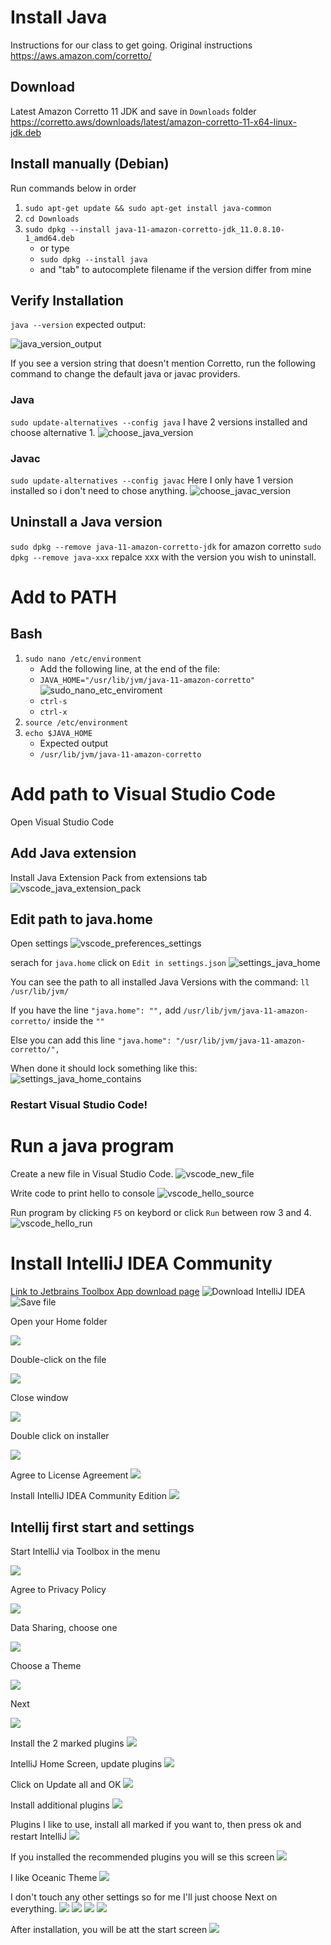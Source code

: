 # Install Java
Instructions for our class to get going.
Original instructions https://aws.amazon.com/corretto/

## Download
Latest Amazon Corretto 11 JDK and save in `Downloads` folder
https://corretto.aws/downloads/latest/amazon-corretto-11-x64-linux-jdk.deb

## Install manually (Debian)
Run commands below in order
1. `sudo apt-get update && sudo apt-get install java-common`
2. `cd Downloads`
3. `sudo dpkg --install java-11-amazon-corretto-jdk_11.0.8.10-1_amd64.deb`
    - or type
    - `sudo dpkg --install java` 
    - and "tab" to autocomplete filename if the version differ from mine

## Verify Installation
`java --version`
expected output:

![java_version_output]

If you see a version string that doesn't mention Corretto, run the following command to change the default java or javac providers.

### Java
`sudo update-alternatives --config java`
I have 2 versions installed and choose alternative 1.
![choose_java_version]

### Javac
`sudo update-alternatives --config javac`
Here I only have 1 version installed so i don't need to chose anything.
![choose_javac_version]

## Uninstall a Java version
`sudo dpkg --remove java-11-amazon-corretto-jdk` for amazon corretto
`sudo dpkg --remove java-xxx` repalce xxx with the version you wish to uninstall.

# Add to PATH
## Bash
1. `sudo nano /etc/environment`
    - Add the following line, at the end of the file:
    - `JAVA_HOME="/usr/lib/jvm/java-11-amazon-corretto"`
    ![sudo_nano_etc_enviroment]
    - `ctrl-s`
    - `ctrl-x`
2. `source /etc/environment`
3. `echo $JAVA_HOME`
    - Expected output
    - `/usr/lib/jvm/java-11-amazon-corretto`

# Add path to Visual Studio Code
Open Visual Studio Code

## Add Java extension
Install Java Extension Pack from extensions tab
![vscode_java_extension_pack]

## Edit path to java.home
Open settings
![vscode_preferences_settings]

serach for `java.home` click on `Edit in settings.json`
![settings_java_home]

You can see the path to all installed Java Versions with the command: `ll /usr/lib/jvm/`

If you have the line `"java.home": "",` add `/usr/lib/jvm/java-11-amazon-corretto/` inside the `""`

Else you can add this line `"java.home": "/usr/lib/jvm/java-11-amazon-corretto/",`

When done it should lock something like this:
![settings_java_home_contains]

### Restart Visual Studio Code!

# Run a java program
Create a new file in Visual Studio Code.
![vscode_new_file]

Write code to print hello to console
![vscode_hello_source]

Run program by clicking `F5` on keybord or click `Run` between row 3 and 4.
![vscode_hello_run]

# Install IntelliJ IDEA Community
[Link to Jetbrains Toolbox App download page](https://www.jetbrains.com/toolbox-app/)
![Download IntelliJ IDEA](img/jetbrains/jetbrains_download_toolbox.png)
![Save file](img/jetbrains/jetbrains_save_file.png)

Open your Home folder

![](img/jetbrains/jetbrain_open_package.png)

Double-click on the file

![](img/jetbrains/jetbrains_extract_steps.png)

Close window

![](img/jetbrains/jetbrains_extract_close.png)

Double click on installer

![](img/jetbrains/jetbrains_double_click_installer.png)

Agree to License Agreement 
![](img/jetbrains/jetbrains_license.png)

Install IntelliJ IDEA Community Edition
![](img/jetbrains/jetbrains_install_community_edition.png)

## Intellij first start and settings
Start IntelliJ via Toolbox in the menu

![](img/intellij/intellij_start.png)

Agree to Privacy Policy

![](img/intellij/intellij_agreement.png)

Data Sharing, choose one

![](img/intellij/intellij_data_sharing.png)

Choose a Theme

![](img/intellij/intellij_first_start.png)

Next

![](img/intellij/intellij_first_start_plugins.png)

Install the 2 marked plugins
![](img/intellij/intellij_first_start_plugins2.png)

IntelliJ Home Screen, update plugins
![](img/intellij/intellij_home_screen.png)

Click on Update all and OK
![](img/intellij/intellij_home_screen_update_all.png)

Install additional plugins
![](img/intellij/intellij_install_additional_plugins.png)

Plugins I like to use, install all marked if you want to, then press ok and restart IntelliJ
![](img/intellij/intellij_recommended_plugins.png)

If you installed the recommended plugins you will se this screen
![](img/intellij/intellij_meterial_ui.png)

I like Oceanic Theme
![](img/intellij/intellij_meterial_ui_oceanic.png)

I don't touch any other settings so for me I'll just choose Next on everything.
![](img/intellij/intellij_meterial_ui_next_1.png)
![](img/intellij/intellij_meterial_ui_next_2.png)
![](img/intellij/intellij_meterial_ui_next_3.png)
![](img/intellij/intellij_meterial_ui_next_4.png)

After installation, you will be att the start screen
![](img/intellij/intellij_home_screen_2.png)






[java_version_output]: img/java/java_version.png "Java version output"
[choose_java_version]: img/java/choose_java_version.png "Choose Java version"
[choose_javac_version]: img/java/choose_javac_version.png "Choose Javac version"
[sudo_nano_etc_enviroment]: img/java/sudo_nano_etc_enviroment.png "Sudo   Nano /etc/enviroment"

[vscode_java_extension_pack]: img/vscode/vscode_java_extension_pack.png "Java Extension Pack"
[vscode_preferences_settings]: img/vscode/vscode_preferences_settings.png "Settings in VS Code"
[settings_java_home]: img/java/settings_java_home.png "Settings java.home"
[settings_java_home_contains]: img/java/settings_java_home_contains.png "settings.json"

[vscode_new_file]: img/vscode/vscode_new_file.png "vscode_new_file"
[vscode_hello_source]: img/vscode/vscode_hello_source.png "vscode_hello_source"
[vscode_hello_run]: img/vscode/vscode_hello_run.png "vscode_hello_run"

